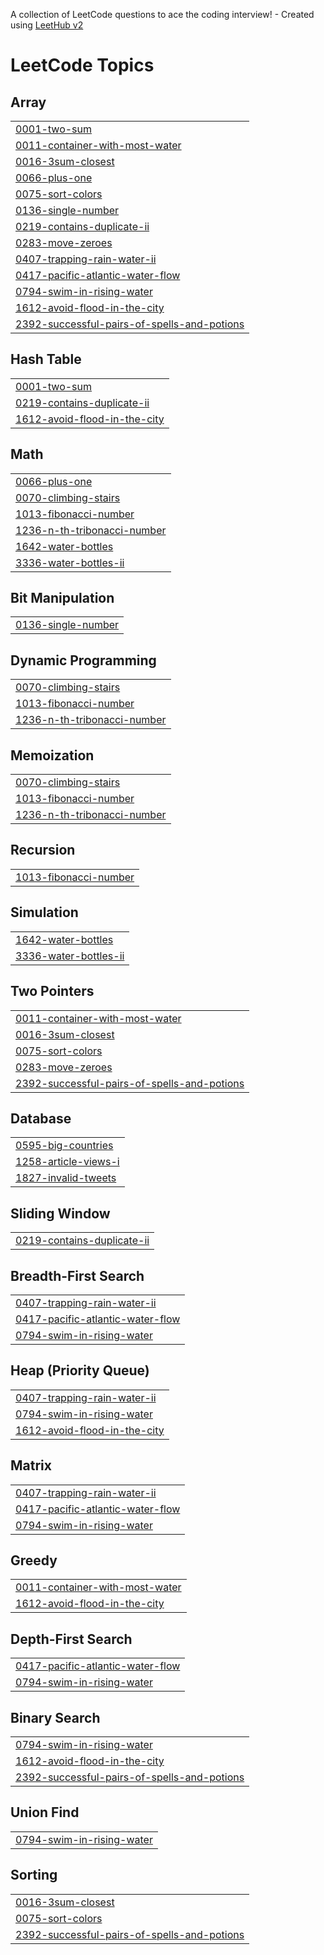 A collection of LeetCode questions to ace the coding interview! - Created using [LeetHub v2](https://github.com/arunbhardwaj/LeetHub-2.0)
<!---LeetCode Topics Start-->
# LeetCode Topics
## Array
|  |
| ------- |
| [0001-two-sum](https://github.com/nerellabhavya/Leetcode-BhavyaSolutions/tree/master/0001-two-sum) |
| [0011-container-with-most-water](https://github.com/nerellabhavya/Leetcode-BhavyaSolutions/tree/master/0011-container-with-most-water) |
| [0016-3sum-closest](https://github.com/nerellabhavya/Leetcode-BhavyaSolutions/tree/master/0016-3sum-closest) |
| [0066-plus-one](https://github.com/nerellabhavya/Leetcode-BhavyaSolutions/tree/master/0066-plus-one) |
| [0075-sort-colors](https://github.com/nerellabhavya/Leetcode-BhavyaSolutions/tree/master/0075-sort-colors) |
| [0136-single-number](https://github.com/nerellabhavya/Leetcode-BhavyaSolutions/tree/master/0136-single-number) |
| [0219-contains-duplicate-ii](https://github.com/nerellabhavya/Leetcode-BhavyaSolutions/tree/master/0219-contains-duplicate-ii) |
| [0283-move-zeroes](https://github.com/nerellabhavya/Leetcode-BhavyaSolutions/tree/master/0283-move-zeroes) |
| [0407-trapping-rain-water-ii](https://github.com/nerellabhavya/Leetcode-BhavyaSolutions/tree/master/0407-trapping-rain-water-ii) |
| [0417-pacific-atlantic-water-flow](https://github.com/nerellabhavya/Leetcode-BhavyaSolutions/tree/master/0417-pacific-atlantic-water-flow) |
| [0794-swim-in-rising-water](https://github.com/nerellabhavya/Leetcode-BhavyaSolutions/tree/master/0794-swim-in-rising-water) |
| [1612-avoid-flood-in-the-city](https://github.com/nerellabhavya/Leetcode-BhavyaSolutions/tree/master/1612-avoid-flood-in-the-city) |
| [2392-successful-pairs-of-spells-and-potions](https://github.com/nerellabhavya/Leetcode-BhavyaSolutions/tree/master/2392-successful-pairs-of-spells-and-potions) |
## Hash Table
|  |
| ------- |
| [0001-two-sum](https://github.com/nerellabhavya/Leetcode-BhavyaSolutions/tree/master/0001-two-sum) |
| [0219-contains-duplicate-ii](https://github.com/nerellabhavya/Leetcode-BhavyaSolutions/tree/master/0219-contains-duplicate-ii) |
| [1612-avoid-flood-in-the-city](https://github.com/nerellabhavya/Leetcode-BhavyaSolutions/tree/master/1612-avoid-flood-in-the-city) |
## Math
|  |
| ------- |
| [0066-plus-one](https://github.com/nerellabhavya/Leetcode-BhavyaSolutions/tree/master/0066-plus-one) |
| [0070-climbing-stairs](https://github.com/nerellabhavya/Leetcode-BhavyaSolutions/tree/master/0070-climbing-stairs) |
| [1013-fibonacci-number](https://github.com/nerellabhavya/Leetcode-BhavyaSolutions/tree/master/1013-fibonacci-number) |
| [1236-n-th-tribonacci-number](https://github.com/nerellabhavya/Leetcode-BhavyaSolutions/tree/master/1236-n-th-tribonacci-number) |
| [1642-water-bottles](https://github.com/nerellabhavya/Leetcode-BhavyaSolutions/tree/master/1642-water-bottles) |
| [3336-water-bottles-ii](https://github.com/nerellabhavya/Leetcode-BhavyaSolutions/tree/master/3336-water-bottles-ii) |
## Bit Manipulation
|  |
| ------- |
| [0136-single-number](https://github.com/nerellabhavya/Leetcode-BhavyaSolutions/tree/master/0136-single-number) |
## Dynamic Programming
|  |
| ------- |
| [0070-climbing-stairs](https://github.com/nerellabhavya/Leetcode-BhavyaSolutions/tree/master/0070-climbing-stairs) |
| [1013-fibonacci-number](https://github.com/nerellabhavya/Leetcode-BhavyaSolutions/tree/master/1013-fibonacci-number) |
| [1236-n-th-tribonacci-number](https://github.com/nerellabhavya/Leetcode-BhavyaSolutions/tree/master/1236-n-th-tribonacci-number) |
## Memoization
|  |
| ------- |
| [0070-climbing-stairs](https://github.com/nerellabhavya/Leetcode-BhavyaSolutions/tree/master/0070-climbing-stairs) |
| [1013-fibonacci-number](https://github.com/nerellabhavya/Leetcode-BhavyaSolutions/tree/master/1013-fibonacci-number) |
| [1236-n-th-tribonacci-number](https://github.com/nerellabhavya/Leetcode-BhavyaSolutions/tree/master/1236-n-th-tribonacci-number) |
## Recursion
|  |
| ------- |
| [1013-fibonacci-number](https://github.com/nerellabhavya/Leetcode-BhavyaSolutions/tree/master/1013-fibonacci-number) |
## Simulation
|  |
| ------- |
| [1642-water-bottles](https://github.com/nerellabhavya/Leetcode-BhavyaSolutions/tree/master/1642-water-bottles) |
| [3336-water-bottles-ii](https://github.com/nerellabhavya/Leetcode-BhavyaSolutions/tree/master/3336-water-bottles-ii) |
## Two Pointers
|  |
| ------- |
| [0011-container-with-most-water](https://github.com/nerellabhavya/Leetcode-BhavyaSolutions/tree/master/0011-container-with-most-water) |
| [0016-3sum-closest](https://github.com/nerellabhavya/Leetcode-BhavyaSolutions/tree/master/0016-3sum-closest) |
| [0075-sort-colors](https://github.com/nerellabhavya/Leetcode-BhavyaSolutions/tree/master/0075-sort-colors) |
| [0283-move-zeroes](https://github.com/nerellabhavya/Leetcode-BhavyaSolutions/tree/master/0283-move-zeroes) |
| [2392-successful-pairs-of-spells-and-potions](https://github.com/nerellabhavya/Leetcode-BhavyaSolutions/tree/master/2392-successful-pairs-of-spells-and-potions) |
## Database
|  |
| ------- |
| [0595-big-countries](https://github.com/nerellabhavya/Leetcode-BhavyaSolutions/tree/master/0595-big-countries) |
| [1258-article-views-i](https://github.com/nerellabhavya/Leetcode-BhavyaSolutions/tree/master/1258-article-views-i) |
| [1827-invalid-tweets](https://github.com/nerellabhavya/Leetcode-BhavyaSolutions/tree/master/1827-invalid-tweets) |
## Sliding Window
|  |
| ------- |
| [0219-contains-duplicate-ii](https://github.com/nerellabhavya/Leetcode-BhavyaSolutions/tree/master/0219-contains-duplicate-ii) |
## Breadth-First Search
|  |
| ------- |
| [0407-trapping-rain-water-ii](https://github.com/nerellabhavya/Leetcode-BhavyaSolutions/tree/master/0407-trapping-rain-water-ii) |
| [0417-pacific-atlantic-water-flow](https://github.com/nerellabhavya/Leetcode-BhavyaSolutions/tree/master/0417-pacific-atlantic-water-flow) |
| [0794-swim-in-rising-water](https://github.com/nerellabhavya/Leetcode-BhavyaSolutions/tree/master/0794-swim-in-rising-water) |
## Heap (Priority Queue)
|  |
| ------- |
| [0407-trapping-rain-water-ii](https://github.com/nerellabhavya/Leetcode-BhavyaSolutions/tree/master/0407-trapping-rain-water-ii) |
| [0794-swim-in-rising-water](https://github.com/nerellabhavya/Leetcode-BhavyaSolutions/tree/master/0794-swim-in-rising-water) |
| [1612-avoid-flood-in-the-city](https://github.com/nerellabhavya/Leetcode-BhavyaSolutions/tree/master/1612-avoid-flood-in-the-city) |
## Matrix
|  |
| ------- |
| [0407-trapping-rain-water-ii](https://github.com/nerellabhavya/Leetcode-BhavyaSolutions/tree/master/0407-trapping-rain-water-ii) |
| [0417-pacific-atlantic-water-flow](https://github.com/nerellabhavya/Leetcode-BhavyaSolutions/tree/master/0417-pacific-atlantic-water-flow) |
| [0794-swim-in-rising-water](https://github.com/nerellabhavya/Leetcode-BhavyaSolutions/tree/master/0794-swim-in-rising-water) |
## Greedy
|  |
| ------- |
| [0011-container-with-most-water](https://github.com/nerellabhavya/Leetcode-BhavyaSolutions/tree/master/0011-container-with-most-water) |
| [1612-avoid-flood-in-the-city](https://github.com/nerellabhavya/Leetcode-BhavyaSolutions/tree/master/1612-avoid-flood-in-the-city) |
## Depth-First Search
|  |
| ------- |
| [0417-pacific-atlantic-water-flow](https://github.com/nerellabhavya/Leetcode-BhavyaSolutions/tree/master/0417-pacific-atlantic-water-flow) |
| [0794-swim-in-rising-water](https://github.com/nerellabhavya/Leetcode-BhavyaSolutions/tree/master/0794-swim-in-rising-water) |
## Binary Search
|  |
| ------- |
| [0794-swim-in-rising-water](https://github.com/nerellabhavya/Leetcode-BhavyaSolutions/tree/master/0794-swim-in-rising-water) |
| [1612-avoid-flood-in-the-city](https://github.com/nerellabhavya/Leetcode-BhavyaSolutions/tree/master/1612-avoid-flood-in-the-city) |
| [2392-successful-pairs-of-spells-and-potions](https://github.com/nerellabhavya/Leetcode-BhavyaSolutions/tree/master/2392-successful-pairs-of-spells-and-potions) |
## Union Find
|  |
| ------- |
| [0794-swim-in-rising-water](https://github.com/nerellabhavya/Leetcode-BhavyaSolutions/tree/master/0794-swim-in-rising-water) |
## Sorting
|  |
| ------- |
| [0016-3sum-closest](https://github.com/nerellabhavya/Leetcode-BhavyaSolutions/tree/master/0016-3sum-closest) |
| [0075-sort-colors](https://github.com/nerellabhavya/Leetcode-BhavyaSolutions/tree/master/0075-sort-colors) |
| [2392-successful-pairs-of-spells-and-potions](https://github.com/nerellabhavya/Leetcode-BhavyaSolutions/tree/master/2392-successful-pairs-of-spells-and-potions) |
<!---LeetCode Topics End-->